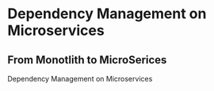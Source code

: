 # Dependency Management on Microservices

## From Monotlith to MicroSerices

Dependency Management on Microservices
